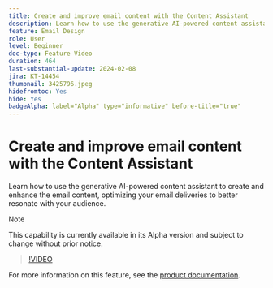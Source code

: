 ```yaml
---
title: Create and improve email content with the Content Assistant
description: Learn how to use the generative AI-powered content assistant to create and enhance the email content, optimizing your email deliveries to better resonate with your audience.
feature: Email Design
role: User
level: Beginner
doc-type: Feature Video
duration: 464
last-substantial-update: 2024-02-08
jira: KT-14454
thumbnail: 3425796.jpeg
hidefromtoc: Yes
hide: Yes
badgeAlpha: label="Alpha" type="informative" before-title="true"
---
```


# Create and improve email content with the Content Assistant

Learn how to use the generative AI-powered content assistant to create and enhance the email content, optimizing your email deliveries to better resonate with your audience.

>[!NOTE]
>
> This capability is currently available in its Alpha version and subject to change without prior notice. 

>[!VIDEO](https://video.tv.adobe.com/v/3425796/?learn=on)

For more information on this feature, see the [product documentation](https://experienceleague.adobe.com/docs/campaign-web/v8/msg/email/content/content-assistant/generative-gs.html).

